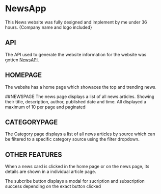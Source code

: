 # NewsApp

This News website was fully designed and implement by me under 36 hours.
{Company name and logo included}

## API
The API used to generate the website information for the website was gotten <a href="newsapi.org">NewsAPI</a>.

## HOMEPAGE
The website has a home page which showaces the top and trending news.

##NEWSPAGE
The news page displays a list of all news articles. Showing their title, description, author, published date and time. All displayed a maximum of 10 per page and paginated

## CATEGORYPAGE
The Category page displays a list of all news articles by source which can be filtered to a specific category source using the filter dropdown.

## OTHER FEATURES
When a news card is clicked in the home page or on the news page, its details are shown in a individual article page.

The subcribe button displays a modal for sucription and subscription success depending on the exact button clicked
